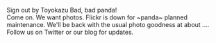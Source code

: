 Sign out by Toyokazu Bad, bad panda!  
Come on. We want photos. Flickr is down for ~panda~ planned maintenance. We'll be back with the usual photo goodness at about .... Follow us on Twitter or our blog for updates.
